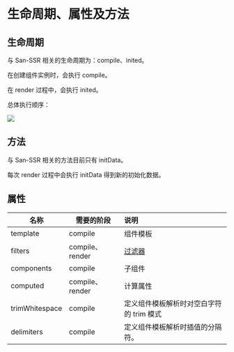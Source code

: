# 生命周期、属性及方法

## 生命周期

与 San-SSR 相关的生命周期为：compile、inited。

在创建组件实例时，会执行 compile。

在 render 过程中，会执行 inited。

总体执行顺序：

![](https://user-images.githubusercontent.com/9262426/135042920-85d8b312-9d37-48e3-8e32-fc10add7707f.jpg)

## 方法

与 San-SSR 相关的方法目前只有 initData。

每次 render 过程中会执行 initData 得到新的初始化数据。

## 属性

| 名称           | 需要的阶段      | 说明                                                         |
| -------------- | --------------- | :----------------------------------------------------------- |
| template       | compile         | 组件模板                                                     |
| filters        | compile、render | [过滤器](https://baidu.github.io/san/tutorial/component/#%E8%BF%87%E6%BB%A4%E5%99%A8) |
| components     | compile         | 子组件                                                       |
| computed       | compile、render | 计算属性                                                     |
| trimWhitespace | compile         | 定义组件模板解析时对空白字符的 trim 模式                     |
| delimiters     | compile         | 定义组件模板解析时插值的分隔符。                             |

